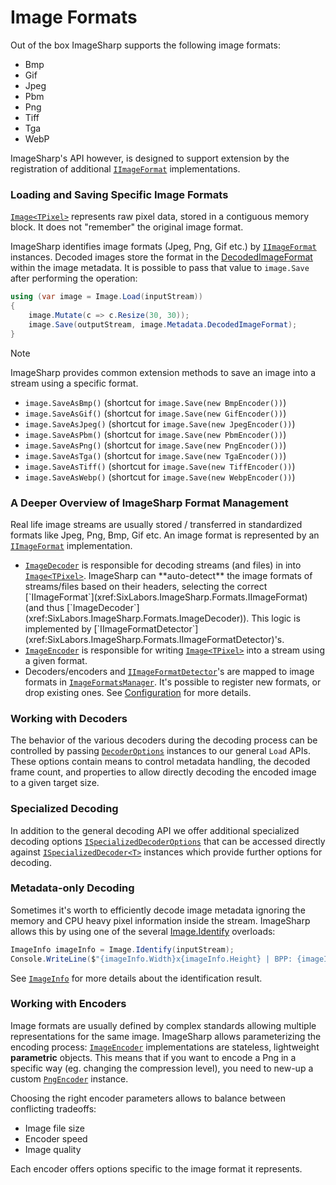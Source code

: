 # Image Formats

Out of the box ImageSharp supports the following image formats:

- Bmp
- Gif
- Jpeg
- Pbm
- Png
- Tiff
- Tga
- WebP

ImageSharp's API however, is designed to support extension by the registration of additional [`IImageFormat`](xref:SixLabors.ImageSharp.Formats.IImageFormat) implementations.

### Loading and Saving Specific Image Formats

[`Image<TPixel>`](xref:SixLabors.ImageSharp.Image`1) represents raw pixel data, stored in a contiguous memory block. It does not "remember" the original image format.

ImageSharp identifies image formats (Jpeg, Png, Gif etc.) by [`IImageFormat`](xref:SixLabors.ImageSharp.Formats.IImageFormat) instances. Decoded images store the format in the [DecodedImageFormat](xref:SixLabors.ImageSharp.Metadata.ImageMetadata.DecodedImageFormat) within the image metadata. It is possible to pass that value to `image.Save` after performing the operation:

```C#
using (var image = Image.Load(inputStream))
{
    image.Mutate(c => c.Resize(30, 30));
    image.Save(outputStream, image.Metadata.DecodedImageFormat);
}
```

> [!NOTE]
> ImageSharp provides common extension methods to save an image into a stream using a specific format.

- `image.SaveAsBmp()` (shortcut for `image.Save(new BmpEncoder())`)
- `image.SaveAsGif()` (shortcut for `image.Save(new GifEncoder())`)
- `image.SaveAsJpeg()` (shortcut for `image.Save(new JpegEncoder())`)
- `image.SaveAsPbm()` (shortcut for `image.Save(new PbmEncoder())`)
- `image.SaveAsPng()` (shortcut for `image.Save(new PngEncoder())`)
- `image.SaveAsTga()` (shortcut for `image.Save(new TgaEncoder())`)
- `image.SaveAsTiff()` (shortcut for `image.Save(new TiffEncoder())`)
- `image.SaveAsWebp()` (shortcut for `image.Save(new WebpEncoder())`)

### A Deeper Overview of ImageSharp Format Management

Real life image streams are usually stored / transferred in standardized formats like Jpeg, Png, Bmp, Gif etc. An image format is represented by an [`IImageFormat`](xref:SixLabors.ImageSharp.Formats.IImageFormat) implementation.

- [`ImageDecoder`](xref:SixLabors.ImageSharp.Formats.ImageDecoder) is responsible for decoding streams (and files) in into [`Image<TPixel>`](xref:SixLabors.ImageSharp.Image`1). ImageSharp can **auto-detect** the image formats of streams/files based on their headers, selecting the correct [`IImageFormat`](xref:SixLabors.ImageSharp.Formats.IImageFormat) (and thus [`ImageDecoder`](xref:SixLabors.ImageSharp.Formats.ImageDecoder)). This logic is implemented by [`IImageFormatDetector`](xref:SixLabors.ImageSharp.Formats.IImageFormatDetector)'s.
- [`ImageEncoder`](xref:SixLabors.ImageSharp.Formats.ImageEncoder) is responsible for writing [`Image<TPixel>`](xref:SixLabors.ImageSharp.Image`1) into a stream using a given format.
- Decoders/encoders and [`IImageFormatDetector`](xref:SixLabors.ImageSharp.Formats.IImageFormatDetector)'s are mapped to image formats in [`ImageFormatsManager`](xref:SixLabors.ImageSharp.Configuration.ImageFormatsManager). It's possible to register new formats, or drop existing ones. See [Configuration](configuration.md) for more details.

### Working with Decoders

The behavior of the various decoders during the decoding process can be controlled by passing [`DecoderOptions`](xref:SixLabors.ImageSharp.Formats.DecoderOptions) instances to our general `Load` APIs. These options contain means to control metadata handling, the decoded frame count, and properties to allow directly decoding the encoded image to a given target size.

### Specialized Decoding

In addition to the general decoding API we offer additional specialized decoding options [`ISpecializedDecoderOptions`](xref:SixLabors.ImageSharp.Formats.ISpecializedDecoderOptions) that can be accessed directly against [`ISpecializedDecoder<T>`](xref:SixLabors.ImageSharp.Formats.ISpecializedImageDecoder`1) instances which provide further options for decoding.

### Metadata-only Decoding

Sometimes it's worth to efficiently decode image metadata ignoring the memory and CPU heavy pixel information inside the stream. ImageSharp allows this by using one of the several [Image.Identify](xref:SixLabors.ImageSharp.Image) overloads:

```C#
ImageInfo imageInfo = Image.Identify(inputStream);
Console.WriteLine($"{imageInfo.Width}x{imageInfo.Height} | BPP: {imageInfo.PixelType.BitsPerPixel}");
```

See [`ImageInfo`](xref:SixLabors.ImageSharp.ImageInfo) for more details about the identification result.

### Working with Encoders

Image formats are usually defined by complex standards allowing multiple representations for the same image. ImageSharp allows parameterizing the encoding process:
[`ImageEncoder`](xref:SixLabors.ImageSharp.Formats.ImageEncoder) implementations are stateless, lightweight **parametric** objects. This means that if you want to encode a Png in a specific way (eg. changing the compression level), you need to new-up a custom [`PngEncoder`](xref:SixLabors.ImageSharp.Formats.Png.PngEncoder) instance.

Choosing the right encoder parameters allows to balance between conflicting tradeoffs:

- Image file size
- Encoder speed
- Image quality
  
Each encoder offers options specific to the image format it represents.
